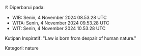 ⏰ Diperbarui pada:
- WIB: Senin, 4 November 2024 08.53.28 UTC
- WITA: Senin, 4 November 2024 09.53.28 UTC
- WIT: Senin, 4 November 2024 10.53.28 UTC

Kutipan Inspiratif:
"Law is born from despair of human nature."


Kategori: nature

